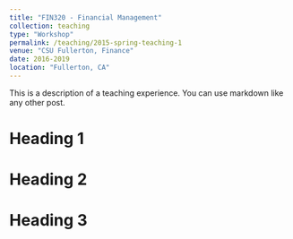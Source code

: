 ```yaml
---
title: "FIN320 - Financial Management"
collection: teaching
type: "Workshop"
permalink: /teaching/2015-spring-teaching-1
venue: "CSU Fullerton, Finance"
date: 2016-2019
location: "Fullerton, CA"
---
```


This is a description of a teaching experience. You can use markdown like any other post.

Heading 1
======

Heading 2
======

Heading 3
======
